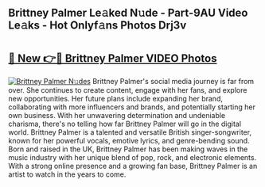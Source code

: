 ## Brittney Palmer Le𝚊ked N𝚞de - Part-9AU Video Le𝚊ks - Hot Onlyf𝚊ns Photos Drj3v

# <h2><a href="http://ab17860.deff.icu/?id=Brittney+Palmer">🔗 New 👉🔴 Brittney Palmer VIDEO Photos</a></h2>

[![Brittney Palmer N𝚞des](https://i.imgur.com/rIISA9y.gif)](http://ab17860.deff.icu/?id=Brittney+Palmer)
Brittney Palmer's social media journey is far from over. She continues to create content, engage with her fans, and explore new opportunities. Her future plans include expanding her brand, collaborating with more influencers and brands, and potentially starting her own business. With her unwavering determination and undeniable charisma, there's no telling how far Brittney Palmer will go in the digital world. Brittney Palmer is a talented and versatile British singer-songwriter, known for her powerful vocals, emotive lyrics, and genre-bending sound. Born and raised in the UK, Brittney Palmer has been making waves in the music industry with her unique blend of pop, rock, and electronic elements. With a strong online presence and a growing fan base, Brittney Palmer is an artist to watch in the years to come.

